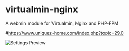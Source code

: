 # virtualmin-nginx
A webmin module for Virtualmin, Nginx and PHP-FPM

#https://www.uniquez-home.com/index.php?topic=29.0

![Settings Preview](https://i.imgur.com/uDfK87v.png)
